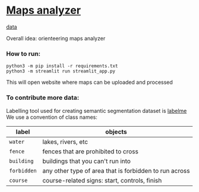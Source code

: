#  [Maps analyzer](https://github.com/KiK0S/maps-analyzer)

[data](https://drive.google.com/drive/folders/15UIXN3eHVnJFqlWF3cBCtR7gJdv5027D?usp=sharing)


Overall idea: orienteering maps analyzer

### How to run:

```
python3 -m pip install -r requirements.txt
python3 -m streamlit run streamlit_app.py 
```

This will open website where maps can be uploaded and processed

### To contribute more data:

Labelling tool used for creating semantic segmentation dataset is [labelme](https://github.com/wkentaro/labelme)
We use a convention of class names:

| label | objects |
|--|--|
| `water` | lakes, rivers, etc |
| `fence` | fences that are prohibited to cross |
| `building` | buildings that you can't run into |
| `forbidden` | any other type of area that is forbidden to run across |
| `course` | course-related signs: start, controls, finish |
